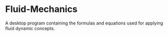 # Fluid-Mechanics
A desktop program containing the formulas and equations used for applying fluid dynamic concepts.
